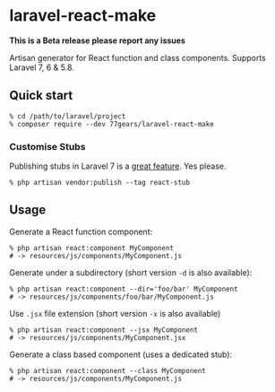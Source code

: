 # laravel-react-make

**This is a Beta release please report any issues**

Artisan generator for React function and class components. Supports Laravel 7, 6 &amp; 5.8.

## Quick start

```
% cd /path/to/laravel/project
% composer require --dev 77gears/laravel-react-make
```

### Customise Stubs

Publishing stubs in Laravel 7 is a [great feature](https://laravel.com/docs/7.x/artisan#stub-customization).
Yes please.

```
% php artisan vendor:publish --tag react-stub
```

## Usage

Generate a React function component:

```
% php artisan react:component MyComponent
# -> resources/js/components/MyComponent.js
```

Generate under a subdirectory (short version `-d` is also available):

```
% php artisan react:component --dir='foo/bar' MyComponent
# -> resources/js/components/foo/bar/MyComponent.js
```

Use `.jsx` file extension (short version `-x` is also available)

```
% php artisan react:component --jsx MyComponent
# -> resources/js/components/MyComponent.jsx
```

Generate a class based component (uses a dedicated stub):
```
% php artisan react:component --class MyComponent
# -> resources/js/components/MyComponent.js
```
